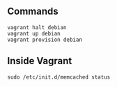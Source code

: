## Commands

```
vagrant halt debian
vagrant up debian
vagrant provision debian
```

## Inside Vagrant

```
sudo /etc/init.d/memcached status
```